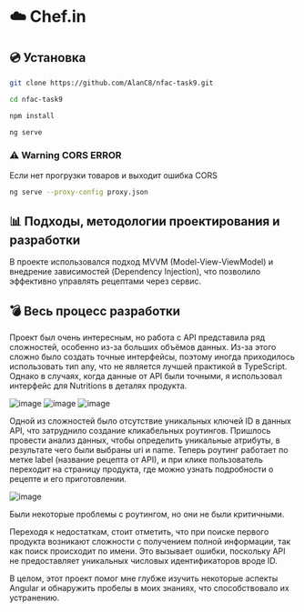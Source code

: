 # :cloud: Chef.in

## :cd: Установка

```bash
git clone https://github.com/AlanC8/nfac-task9.git
```

```bash
cd nfac-task9
```

```bash
npm install
```

```bash
ng serve
```

### ⚠️ Warning CORS ERROR
Если нет прогрузки товаров и выходит ошибка CORS
```bash
ng serve --proxy-config proxy.json
```

## :bar_chart: Подходы, методологии проектирования и разработки 

В проекте использовался подход MVVM (Model-View-ViewModel) и внедрение зависимостей (Dependency Injection), что позволило эффективно управлять рецептами через сервис.

## :bomb: Весь процесс разработки 

Проект был очень интересным, но работа с API представила ряд сложностей, особенно из-за больших объёмов данных. Из-за этого сложно было создать точные интерфейсы, поэтому иногда приходилось использовать тип any, что не является лучшей практикой в TypeScript. Однако в случаях, когда данные от API были точными, я использовал интерфейс для Nutritions в деталях продукта.

![image](https://github.com/AlanC8/nfac-task9/assets/110681275/100c9b8a-4372-4586-8630-5a898c965084)
![image](https://github.com/AlanC8/nfac-task9/assets/110681275/13d6b3f2-5825-4d7f-b5c5-d04b9e554a2a)
![image](https://github.com/AlanC8/nfac-task9/assets/110681275/e733735c-f688-4c05-b986-d5bd3185c0f7)


Одной из сложностей было отсутствие уникальных ключей ID в данных API, что затруднило создание кликабельных роутингов. Пришлось провести анализ данных, чтобы определить уникальные атрибуты, в результате чего были выбраны uri и name. Теперь роутинг работает по метке label (название рецепта от API), и при клике пользователь переходит на страницу продукта, где можно узнать подробности о рецепте и его приготовлении.


![image](https://github.com/AlanC8/nfac-task9/assets/110681275/f0b1084d-d66c-4634-a678-d79a44198343)


Были некоторые проблемы с роутингом, но они не были критичными.

Переходя к недостаткам, стоит отметить, что при поиске первого продукта возникают сложности с получением полной информации, так как поиск происходит по имени. Это вызывает ошибки, поскольку API не предоставляет уникальных числовых идентификаторов вроде ID.

В целом, этот проект помог мне глубже изучить некоторые аспекты Angular и обнаружить пробелы в моих знаниях, что способствовало их устранению.
